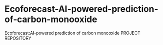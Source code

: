 # Ecoforecast-AI-powered-prediction-of-carbon-monooxide
Ecoforecast:AI-powered prediction of carbon monooxide PROJECT REPOSITORY

